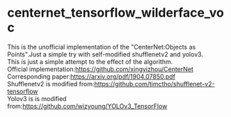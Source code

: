 # centernet_tensorflow_wilderface_voc
This is the unofficial  implementation of the "CenterNet:Objects as Points".Just a simple try with self-modified shufflenetv2 and yolov3.
<br>This is just a simple attempt to the effect of the algorithm.
<br>Official implementation:<https://github.com/xingyizhou/CenterNet>
<br>Corresponding paper:<https://arxiv.org/pdf/1904.07850.pdf>
<br>Shufflenetv2 is modified from:<https://github.com/timctho/shufflenet-v2-tensorflow>
<br>Yolov3 is is modified from:<https://github.com/wizyoung/YOLOv3_TensorFlow>
